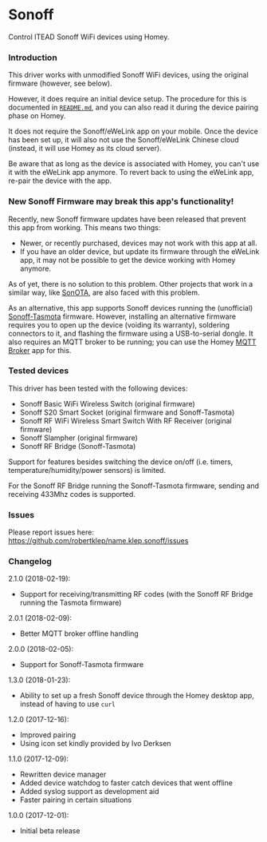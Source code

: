 # Sonoff

Control ITEAD Sonoff WiFi devices using Homey.

### Introduction

This driver works with unmodified Sonoff WiFi devices, using the original firmware (however, see below).

However, it does require an initial device setup. The procedure for this is documented in [`README.md`](https://github.com/robertklep/name.klep.sonoff#readme), and you can also read it during the device pairing phase on Homey.

It does not require the Sonoff/eWeLink app on your mobile. Once the device has been set up, it will also not use the Sonoff/eWeLink Chinese cloud (instead, it will use Homey as its cloud server).

Be aware that as long as the device is associated with Homey, you can't use it with the eWeLink app anymore. To revert back to using the eWeLink app, re-pair the device with the app.

### New Sonoff Firmware may break this app's functionality!

Recently, new Sonoff firmware updates have been released that prevent this app from working. This means two things:

* Newer, or recently purchased, devices may not work with this app at all.
* If you have an older device, but update its firmware through the eWeLink app, it may not be possible to get the device working with Homey anymore.

As of yet, there is no solution to this problem. Other projects that work in a similar way, like [SonOTA](https://github.com/mirko/SonOTA/issues/87), are also faced with this problem.

As an alternative, this app supports Sonoff devices running the (unofficial) [Sonoff-Tasmota](https://github.com/arendst/Sonoff-Tasmota/) firmware. However, installing an alternative firmware requires you to open up the device (voiding its warranty), soldering connectors to it, and flashing the firmware using a USB-to-serial dongle. It also requires an MQTT broker to be running; you can use the Homey [MQTT Broker](https://apps.athom.com/app/nl.scanno.mqttbroker) app for this.

### Tested devices

This driver has been tested with the following devices:

* Sonoff Basic WiFi Wireless Switch (original firmware)
* Sonoff S20 Smart Socket (original firmware and Sonoff-Tasmota)
* Sonoff RF WiFi Wireless Smart Switch With RF Receiver (original firmware)
* Sonoff Slampher (original firmware)
* Sonoff RF Bridge (Sonoff-Tasmota)

Support for features besides switching the device on/off (i.e. timers, temperature/humidity/power sensors) is limited.

For the Sonoff RF Bridge running the Sonoff-Tasmota firmware, sending and receiving 433Mhz codes is supported.

### Issues

Please report issues here: https://github.com/robertklep/name.klep.sonoff/issues

### Changelog

2.1.0 (2018-02-19):
- Support for receiving/transmitting RF codes (with the Sonoff RF Bridge running the Tasmota firmware)

2.0.1 (2018-02-09):
- Better MQTT broker offline handling

2.0.0 (2018-02-05):
- Support for Sonoff-Tasmota firmware

1.3.0 (2018-01-23):
- Ability to set up a fresh Sonoff device through the Homey desktop app, instead of having to use `curl`

1.2.0 (2017-12-16):
- Improved pairing
- Using icon set kindly provided by Ivo Derksen

1.1.0 (2017-12-09):
- Rewritten device manager
- Added device watchdog to faster catch devices that went offline
- Added syslog support as development aid
- Faster pairing in certain situations

1.0.0 (2017-12-01):
- Initial beta release
